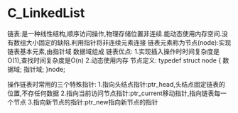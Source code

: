 # C_LinkedList

链表:是一种线性结构,顺序访问操作,物理存储位置非连续.能动态使用内存空间.没有数组大小固定的缺陷.利用指针将非连续元素连接
链表元素称为节点(node):实现链表基本元素,由指针域 数据域组成
链表优点:
1.实现插入操作时时间复杂度是O(1),查找时间复杂度是O(n)
2.动态使用内存
节点定义:
typedef struct node
{
        数据域;
        指针域;
}node;

操作链表时常用的三个特殊指针:
1.指向头结点指针:ptr_head,头结点固定链表的位置,不存任何数据
2.指向当前访问节点指针:ptr_current移动指针,指向链表每一个节点
3.指向新节点的指针:ptr_new指向新节点的指针